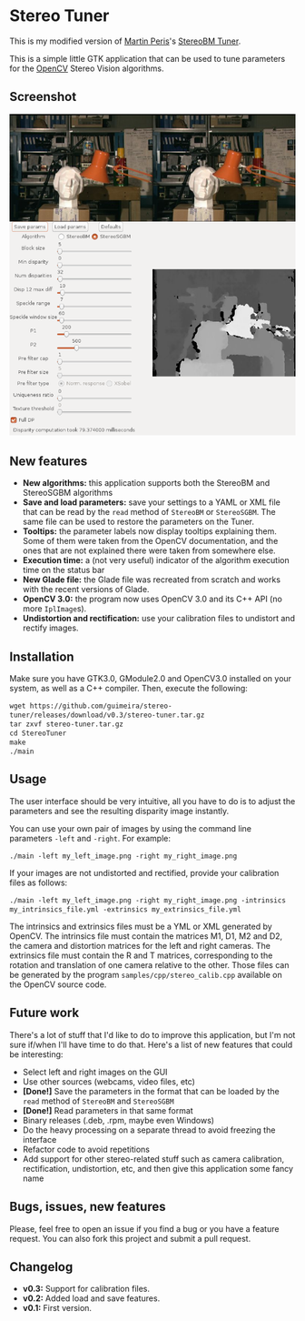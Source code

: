 # Stereo Tuner
This is my modified version of [Martin Peris](http://blog.martinperis.com/)'s [StereoBM Tuner](http://blog.martinperis.com/2011/08/opencv-stereo-matching.html).

This is a simple little GTK application that can be used to tune parameters for the [OpenCV](http://opencv.org/) Stereo Vision algorithms.

## Screenshot
![Screenshot](screenshot.png)

## New features
- **New algorithms:** this application supports both the StereoBM and StereoSGBM algorithms
- **Save and load parameters:** save your settings to a YAML or XML file that can be read by the `read` method of `StereoBM` or `StereoSGBM`. The same file can be used to restore the parameters on the Tuner.
- **Tooltips:** the parameter labels now display tooltips explaining them. Some of them were taken from the OpenCV documentation, and the ones that are not explained there were taken from somewhere else.
- **Execution time:** a (not very useful) indicator of the algorithm execution time on the status bar
- **New Glade file:** the Glade file was recreated from scratch and works with the recent versions of Glade.
- **OpenCV 3.0:** the program now uses OpenCV 3.0 and its C++ API (no more `IplImage`s).
- **Undistortion and rectification:** use your calibration files to undistort and rectify images.

## Installation
Make sure you have GTK3.0, GModule2.0 and OpenCV3.0 installed on your system, as well as a C++ compiler. Then, execute the following:

    wget https://github.com/guimeira/stereo-tuner/releases/download/v0.3/stereo-tuner.tar.gz
    tar zxvf stereo-tuner.tar.gz
    cd StereoTuner
    make
    ./main
    
## Usage
The user interface should be very intuitive, all you have to do is to adjust the parameters and see the resulting disparity image instantly.

You can use your own pair of images by using the command line parameters `-left` and `-right`. For example:

    ./main -left my_left_image.png -right my_right_image.png
    
If your images are not undistorted and rectified, provide your calibration files as follows:

    ./main -left my_left_image.png -right my_right_image.png -intrinsics my_intrinsics_file.yml -extrinsics my_extrinsics_file.yml
    
The intrinsics and extrinsics files must be a YML or XML generated by OpenCV. The intrinsics file must contain the matrices M1, D1, M2 and D2, the camera and distortion matrices for the left and right cameras. The extrinsics file must contain the R and T matrices, corresponding to the rotation and translation of one camera relative to the other. Those files can be generated by the program `samples/cpp/stereo_calib.cpp` available on the OpenCV source code.

## Future work
There's a lot of stuff that I'd like to do to improve this application, but I'm not sure if/when I'll have time to do that. Here's a list of new features that could be interesting:
- Select left and right images on the GUI
- Use other sources (webcams, video files, etc)
- **[Done!]** Save the parameters in the format that can be loaded by the `read` method of `StereoBM` and `StereoSGBM`
- **[Done!]** Read parameters in that same format
- Binary releases (.deb, .rpm, maybe even Windows)
- Do the heavy processing on a separate thread to avoid freezing the interface
- Refactor code to avoid repetitions
- Add support for other stereo-related stuff such as camera calibration, rectification, undistortion, etc, and then give this application some fancy name

## Bugs, issues, new features
Please, feel free to open an issue if you find a bug or you have a feature request. You can also fork this project and submit a pull request.

## Changelog
- **v0.3:** Support for calibration files.
- **v0.2:** Added load and save features.
- **v0.1:** First version.
